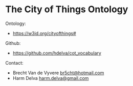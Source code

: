The City of Things Ontology
===

Ontology:
 * https://w3id.org/cityofthings#

Github:
 * https://github.com/hdelva/cot_vocabulary

Contact:
 * Brecht Van de Vyvere <br5cht@hotmail.com>
 * Harm Delva <harm.delva@gmail.com>